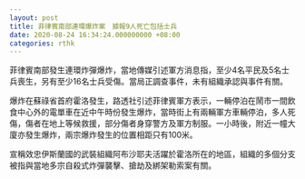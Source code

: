 ```yaml
---
layout: post
title: 菲律賓南部連環爆炸案　據報9人死亡包括士兵
date: 2020-08-24 16:34:24.000000000 +08:00
categories: rthk
---
```


菲律賓南部發生連環炸彈爆炸，當地傳媒引述軍方消息指，至少4名平民及5名士兵喪生，另有至少16名士兵受傷。當局正調查事件，未有組織承認與事件有關。

爆炸在蘇祿省首府霍洛發生，路透社引述菲律賓軍方表示，一輛停泊在鬧市一間飲食中心外的電單車在近中午時份發生爆炸，當時街上有兩輛軍方車輛停泊，多人死傷，傷者在地上等候救援，部分傷者身穿警方及軍方制服。一小時後，附近一幢大廈亦發生爆炸，兩宗爆炸發生的位置相距只有100米。

宣稱效忠伊斯蘭國的武裝組織阿布沙耶夫活躍於霍洛所在的地區，組織的多個分支被指與當地多宗自殺式炸彈襲擊、搶劫及綁架勒索案有關。
